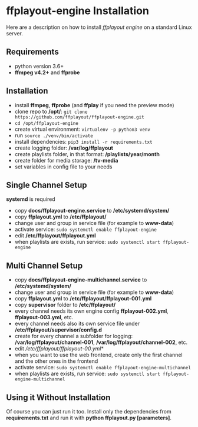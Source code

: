 **ffplayout-engine Installation**
================

Here are a description on how to install *ffplayout engine* on a standard Linux server.

Requirements
-----

- python version 3.6+
- **ffmpeg v4.2+** and **ffprobe**

Installation
-----

- install **ffmpeg**, **ffprobe** (and **ffplay** if you need the preview mode)
- clone repo to **/opt/**: `git clone https://github.com/ffplayout/ffplayout-engine.git`
- `cd /opt/ffplayout-engine`
- create virtual environment: `virtualenv -p python3 venv`
- run `source ./venv/bin/activate`
- install dependencies: `pip3 install -r requirements.txt`
- create logging folder: **/var/log/ffplayout**
- create playlists folder, in that format: **/playlists/year/month**
- create folder for media storage: **/tv-media**
- set variables in config file to your needs

Single Channel Setup
-----

**systemd** is required

- copy **docs/ffplayout-engine.service** to **/etc/systemd/system/**
- copy **ffplayout.yml** to **/etc/ffplayout/**
- change user and group in service file (for example to **www-data**)
- activate service: `sudo systemctl enable ffplayout-engine`
- edit **/etc/ffplayout/ffplayout.yml**
- when playlists are exists, run service:  `sudo systemctl start ffplayout-engine`

Multi Channel Setup
-----

- copy **docs/ffplayout-engine-multichannel.service** to **/etc/systemd/system/**
- change user and group in service file (for example to **www-data**)
- copy **ffplayout.yml** to **/etc/ffplayout/ffplayout-001.yml**
- copy **supervisor** folder to **/etc/ffplayout/**
- every channel needs its own engine config **ffplayout-002.yml**, **ffplayout-003.yml**, etc.
- every channel needs also its own service file under **/etc/ffplayout/supervisor/config.d**
- create for every channel a subfolder for logging: **/var/log/ffplayout/channel-001**,  **/var/log/ffplayout/channel-002**, etc.
- edit **/etc/ffplayout/ffplayout-00*.yml**
- when you want to use the web frontend, create only the first channel and the other ones in the frontend
- activate service: `sudo systemctl enable ffplayout-engine-multichannel`
- when playlists are exists, run service:  `sudo systemctl start ffplayout-engine-multichannel`

Using it Without Installation
-----
Of course you can just run it too. Install only the dependencies from **requirements.txt** and run it with **python ffplayout.py [parameters]**.
